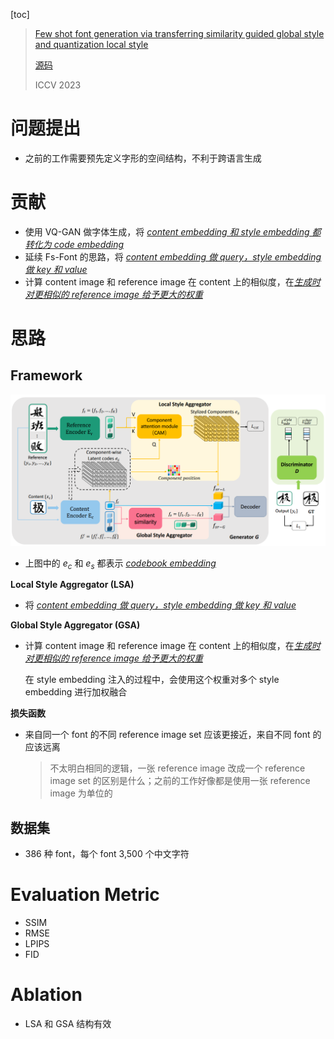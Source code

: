 [toc]

> [Few shot font generation via transferring similarity guided global style and quantization local style](https://arxiv.org/abs/2309.00827)
>
> [源码](https://github.com/awei669/VQ-Font)
>
> ICCV 2023

# 问题提出

- 之前的工作需要预先定义字形的空间结构，不利于跨语言生成



# 贡献

- 使用 VQ-GAN 做字体生成，将 <u>*content embedding 和 style embedding 都转化为 code embedding*</u>
- 延续 Fs-Font 的思路，将 <u>*content embedding 做 query，style embedding 做 key 和 value*</u>
- 计算 content image 和 reference image 在 content 上的相似度，在<u>*生成时对更相似的 reference image 给予更大的权重*</u>





# 思路

## Framework

<img src="assets/image-20250307161201082.png" alt="image-20250307161201082" style="zoom:60%;" />

- 上图中的 $e_c$ 和 $e_s$ 都表示 <u>*codebook embedding*</u>

**Local Style Aggregator (LSA)**

- 将 <u>*content embedding 做 query，style embedding 做 key 和 value*</u>

**Global Style Aggregator (GSA)**

- 计算 content image 和 reference image 在 content 上的相似度，在<u>*生成时对更相似的 reference image 给予更大的权重*</u>

  在 style embedding 注入的过程中，会使用这个权重对多个 style embedding 进行加权融合

**损失函数**

- 来自同一个 font 的不同 reference image set 应该更接近，来自不同 font 的应该远离

  > 不太明白相同的逻辑，一张 reference image 改成一个 reference image set 的区别是什么；之前的工作好像都是使用一张 reference image 为单位的



## 数据集

- 386 种 font，每个 font 3,500 个中文字符





# Evaluation Metric

- SSIM
- RMSE
- LPIPS
- FID





# Ablation

- LSA 和 GSA 结构有效